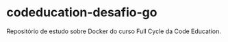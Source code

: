 # codeducation-desafio-go
Repositório de estudo sobre Docker do curso Full Cycle da Code Education. 
